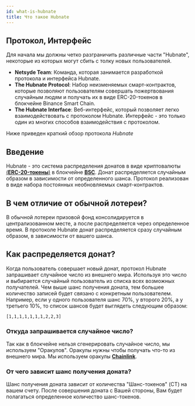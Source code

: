 ```yaml
---
id: what-is-hubnate
title: Что такое Hubnate
---
```


## Протокол, Интерфейс

Для начала мы должны четко разграничить различные части "Hubnate", некоторые из которых могут сбить с толку новых пользователей.

* **Netsyde Team**: Команда, которая занимается разработкой протокола и интерфейса Hubnate.
* **The Hubnate Protocol**: Набор неизменяемых смарт-контрактов, которые позволяют пользователям совершать пожертвования случайным людям и получать их в виде ERC-20-токенов в блокчейне Binance Smart Chain.
* **The Hubnate Interface**: Веб-интерфейс, который позволяет легко взаимодействовать с протоколом Hubnate. Интерфейс - это только один из многих способов взаимодействия с протоколом.

Ниже приведен краткий обзор протокола *Hubnate*

## Введение

Hubnate - это система распределения донатов в виде криптовалюты [(**ERC-20-токены**)](https://ethereum.org/en/developers/docs/standards/tokens/erc-20/) в блокчейне [**BSC**](https://binance.org/). Донат распределяется случайным образом в зависимости от определенного шанса. Протокол реализован в виде набора постоянных необновляемых смарт-контрактов.

## В чем отличие от обычной лотереи?

В обычной лотереи призовой фонд консолидируется в централизованном месте, а после распределяется через определенное время. В протоколе Hubnate донат распределяется сразу случайным образом, в зависимости от вашего шанса.

## Как распределяется донат?

Когда пользователь совершает новый донат, протокол Hubnate запрашивает случайное число из внешнего мира. Используя это число и выбирается случайный пользователь из списка всех возможных получателей. Чем выше шанс получения доната, тем большее количество записей будет связано с конкретным пользователем. Например, если у одного пользователя шанс 70%, у второго 20%, а у третьего 10%, то список шансов будет выглядеть следующим образом:
```
[1,1,1,1,1,1,1,2,2,3]
```

### Откуда запрашивается случайное число?

Так как в блокчейне нельзя сгенерировать случайное число, мы используем "Оракулов". Оракулы нужны чтобы получать что-то из внешнего мира. Мы используем оракулы [**Chainlink**](https://chain.link/).

### От чего зависит шанс получения доната?

Шанс получения доната зависит от количества "Шанс-токенов" (CT) на вашем счету. После совершения доната с Вашей стороны, Вам будет полагаться определенное количество шанс-токенов.